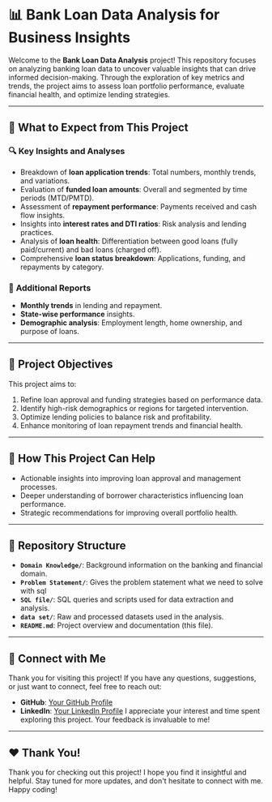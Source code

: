 # 📊 Bank Loan Data Analysis for Business Insights

Welcome to the **Bank Loan Data Analysis** project! This repository focuses on analyzing banking loan data to uncover valuable insights that can drive informed decision-making. Through the exploration of key metrics and trends, the project aims to assess loan portfolio performance, evaluate financial health, and optimize lending strategies.

---

## 🌟 What to Expect from This Project

### 🔍 **Key Insights and Analyses**
- Breakdown of **loan application trends**: Total numbers, monthly trends, and variations.
- Evaluation of **funded loan amounts**: Overall and segmented by time periods (MTD/PMTD).
- Assessment of **repayment performance**: Payments received and cash flow insights.
- Insights into **interest rates and DTI ratios**: Risk analysis and lending practices.
- Analysis of **loan health**: Differentiation between good loans (fully paid/current) and bad loans (charged off).
- Comprehensive **loan status breakdown**: Applications, funding, and repayments by category.

### 📑 **Additional Reports**
- **Monthly trends** in lending and repayment.
- **State-wise performance** insights.
- **Demographic analysis**: Employment length, home ownership, and purpose of loans.

---

## 🎯 Project Objectives

This project aims to:
1. Refine loan approval and funding strategies based on performance data.
2. Identify high-risk demographics or regions for targeted intervention.
3. Optimize lending policies to balance risk and profitability.
4. Enhance monitoring of loan repayment trends and financial health.

---

## 🚀 How This Project Can Help

- Actionable insights into improving loan approval and management processes.
- Deeper understanding of borrower characteristics influencing loan performance.
- Strategic recommendations for improving overall portfolio health.

---

## 📂 Repository Structure

- **`Domain Knowledge/`**: Background information on the banking and financial domain.
- **`Problem Statement/`**: Gives the problem statement what we need to solve with sql
- **`SQL file/`**: SQL queries and scripts used for data extraction and analysis.
- **`data set/`**: Raw and processed datasets used in the analysis.
- **`README.md`**: Project overview and documentation (this file).

---

## 📢 Connect with Me

Thank you for visiting this project! If you have any questions, suggestions, or just want to connect, feel free to reach out:

- **GitHub**: [Your GitHub Profile](https://github.com/Lidolkn)
- **LinkedIn**: [Your LinkedIn Profile](https://www.linkedin.com/in/lidonguyen/)
I appreciate your interest and time spent exploring this project. Your feedback is invaluable to me!

---

## ❤️ Thank You!

Thank you for checking out this project! I hope you find it insightful and helpful. Stay tuned for more updates, and don't hesitate to connect with me. Happy coding!
